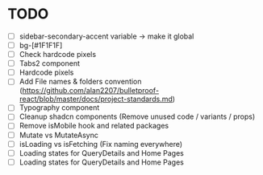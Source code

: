 # TODO

- [ ] sidebar-secondary-accent variable -> make it global
- [ ] bg-[#1F1F1F]
- [ ] Check hardcode pixels
- [ ] Tabs2 component
- [ ] Hardcode pixels
- [ ] Add File names & folders convention (https://github.com/alan2207/bulletproof-react/blob/master/docs/project-standards.md)
- [ ] Typography component
- [ ] Cleanup shadcn components (Remove unused code / variants / props)
- [ ] Remove isMobile hook and related packages
- [ ] Mutate vs MutateAsync
- [ ] isLoading vs isFetching (Fix naming everywhere)
- [ ] Loading states for QueryDetails and Home Pages
- [ ] Loading states for QueryDetails and Home Pages
